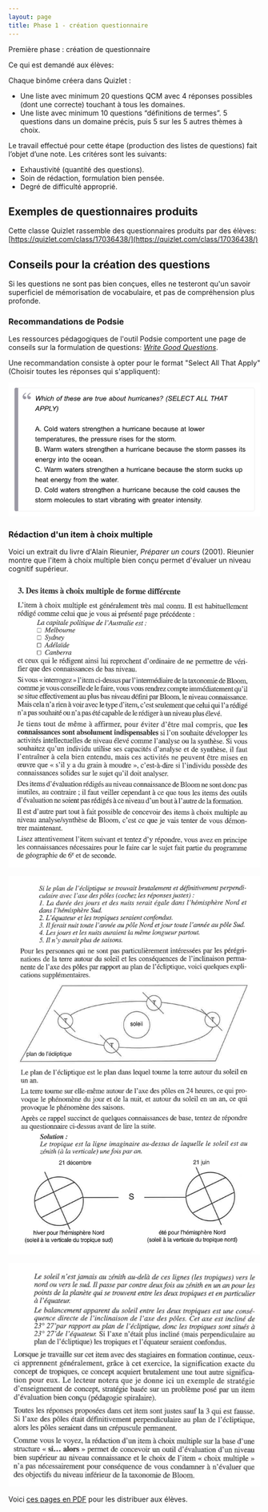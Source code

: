 ```yaml
---
layout: page
title: Phase 1 - création questionnaire
---
```


Première phase : création de questionnaire

Ce qui est demandé aux élèves:

Chaque binôme créera dans Quizlet :
*	Une liste avec minimum 20 questions QCM avec 4 réponses possibles (dont une correcte) touchant à tous les domaines. 
*	Une liste avec minimum 10 questions “définitions de termes”. 5 questions dans un domaine précis, puis 5 sur les 5 autres thèmes à choix.

Le travail effectué pour cette étape (production des listes de questions) fait l’objet d’une note. Les critéres sont les suivants:
*	Exhaustivité (quantité des questions).
*	Soin de rédaction, formulation bien pensée.
*	Degré de difficulté approprié.

## Exemples de questionnaires produits

Cette classe Quizlet rassemble des questionnaires produits par des élèves: [https://quizlet.com/class/17036438/](https://quizlet.com/class/17036438/)

## Conseils pour la création des questions

Si les questions ne sont pas bien conçues, elles ne testeront qu'un savoir superficiel de mémorisation de vocabulaire, et pas de compréhension plus profonde.

### Recommandations de Podsie

Les ressources pédagogiques de l'outil Podsie comportent une page de conseils sur la formulation de questions: *[Write Good Questions](https://podsie.tawk.help/article/write-good-questions)*.

Une recommandation consiste à opter pour le format "Select All That Apply" (Choisir toutes les réponses qui s'appliquent):

![](img/select-all-that-apply.png)

### Rédaction d'un item à choix multiple

Voici un extrait du livre d'Alain Rieunier, *Préparer un cours* (2001). Rieunier montre que l'item à choix multiple bien conçu permet d'évaluer un niveau cognitif supérieur.

![](img/Rieunier2001-p83.jpg)

![](img/Rieunier2001-p84.jpg)

![](img/Rieunier2001-p85.jpg)

Voici [ces pages en PDF](pdf/Rieunier-questions-QCM.pdf) pour les distribuer aux élèves.